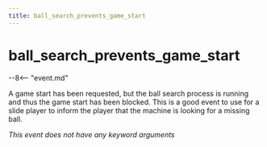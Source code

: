 ```yaml
---
title: ball_search_prevents_game_start
---
```


# ball_search_prevents_game_start


--8<-- "event.md"

A game start has been requested, but the ball search process is running
and thus the game start has been blocked. This is a good event to use
for a slide player to inform the player that the machine is looking for
a missing ball.

*This event does not have any keyword arguments*
